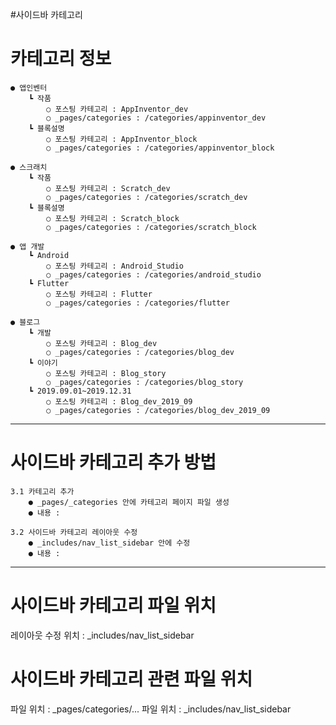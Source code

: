 
#사이드바 카테고리

# 카테고리 정보 

    ● 앱인벤터 
        ┗ 작품 
            ○ 포스팅 카테고리 : AppInventor_dev
            ○ _pages/categories : /categories/appinventor_dev
        ┗ 블록설명
            ○ 포스팅 카테고리 : AppInventor_block
            ○ _pages/categories : /categories/appinventor_block
    
    ● 스크래치 
        ┗ 작품 
            ○ 포스팅 카테고리 : Scratch_dev
            ○ _pages/categories : /categories/scratch_dev
        ┗ 블록설명
            ○ 포스팅 카테고리 : Scratch_block
            ○ _pages/categories : /categories/scratch_block

    ● 앱 개발 
        ┗ Android 
            ○ 포스팅 카테고리 : Android_Studio
            ○ _pages/categories : /categories/android_studio
        ┗ Flutter
            ○ 포스팅 카테고리 : Flutter
            ○ _pages/categories : /categories/flutter

    ● 블로그 
        ┗ 개발 
            ○ 포스팅 카테고리 : Blog_dev
            ○ _pages/categories : /categories/blog_dev
        ┗ 이야기
            ○ 포스팅 카테고리 : Blog_story
            ○ _pages/categories : /categories/blog_story
        ┗ 2019.09.01~2019.12.31 
            ○ 포스팅 카테고리 : Blog_dev_2019_09
            ○ _pages/categories : /categories/blog_dev_2019_09

----------------------------------------------------------------------------------------------------

# 사이드바 카테고리 추가 방법

    3.1 카테고리 추가
        ● _pages/_categories 안에 카테고리 페이지 파일 생성 
        ● 내용 : 
<!--
ex)
파일명 : category-AppInventor_block 
내용 : 
    ---
    title: "앱인벤터"  ★ 타이틀 변경
    layout: archive  <- 뭔지 모름 안바꿈 
    permalink: categories/appinventor_block  ★ appinventor_block 부분만 변경, 기억해둘 것.
    author_profile: true <- 뭔지 모름 안바꿈
    sidebar_main: true <- 뭔지 모름 안바꿈
    ---

    {% assign posts = site.categories.AppInventor_block %} ★AppInventor_block 부분만 변경, 포스팅 안에 카테고리랑 같아야함.
    {% for post in posts %} {% include archive-single2.html type=page.entries_layout %} {% endfor %}
-->

    3.2 사이드바 카테고리 레이아웃 수정 
        ● _includes/nav_list_sidebar 안에 수정
        ● 내용 :
<!--
 <li>
       <span class="nav__sub-title">앱인벤터</span> ★큰 카테고리(클릭 안됨) , 앱인벤터 : 수정
            <ul>
                {% for category in site.categories %}
                    {% if category[0] == "AppInventor_dev" %} ★AppInventor_dev:포스팅 안에 카테고리 및 수정
                        <li><a href="/categories/appinventor_dev" class="">작품 ({{category[1].size}})</a></li> ★ 작은 카테고리(클릭 됨) , "작품" 수정
                    {% endif %}
                {% endfor %}
            </ul>
            <ul>
                {% for category in site.categories %}
                    {% if category[0] == "AppInventor_block" %}
                        <li><a href="/categories/appinventor_block" class="">블록설명 ({{category[1].size}})</a></li>
                    {% endif %}
                {% endfor %}
            </ul>
</li>
-->

----------------------------------------------------------------------------------------------------

# 사이드바 카테고리 파일 위치
레이아웃 수정 위치 : _includes/nav_list_sidebar

# 사이드바 카테고리 관련 파일 위치
파일 위치 : _pages/categories/...
파일 위치 : _includes/nav_list_sidebar





